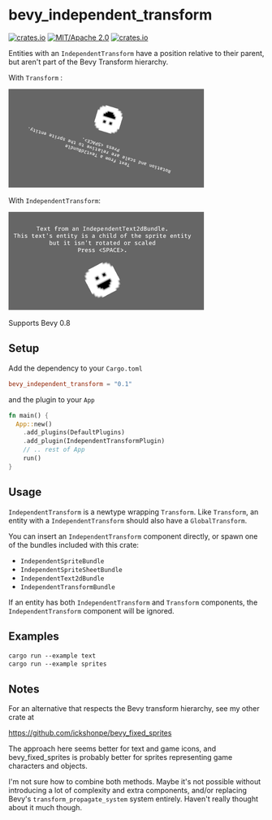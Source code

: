 # bevy_independent_transform

[![crates.io](https://img.shields.io/crates/v/bevy_independent_transform)](https://crates.io/crates/bevy_independent_transform)
[![MIT/Apache 2.0](https://img.shields.io/badge/license-MIT%2FApache-blue.svg)](https://github.com/ickshonpe/bevy_independent_transform)
[![crates.io](https://img.shields.io/crates/d/bevy_independent_transform)](https://crates.io/crates/bevy_independent_transform)

Entities with an `IndependentTransform` have a position relative to their parent, but aren't part of the Bevy Transform hierarchy.

With `Transform` :

![image](/assets/dependent.png)

With `IndependentTransform`:

![image](/assets/independent_text.png)

Supports Bevy 0.8

## Setup
Add the dependency to your `Cargo.toml`

```toml
bevy_independent_transform = "0.1"
```

and the plugin to your `App`

```rust
fn main() {
  App::new()
    .add_plugins(DefaultPlugins)
    .add_plugin(IndependentTransformPlugin)
    // .. rest of App
    run()
}
```

## Usage
`IndependentTransform` is a newtype wrapping `Transform`.
Like `Transform`, an entity with a `IndependentTransform` should also have a `GlobalTransform`.

You can insert an `IndependentTransform` component directly, or spawn one of the bundles included with this crate:
* ```IndependentSpriteBundle```
* ```IndependentSpriteSheetBundle```
* ```IndependentText2dBundle```
* ```IndependentTransformBundle```

If an entity has both `IndependentTransform` and `Transform` components, the `IndependentTransform` component will be ignored.

## Examples
```
cargo run --example text
cargo run --example sprites
```

## Notes

For an alternative that respects the Bevy transform hierarchy, see my other crate at

https://github.com/ickshonpe/bevy_fixed_sprites

The approach here seems better for text and game icons, and bevy_fixed_sprites is probably better for sprites representing 
game characters and objects.

I'm not sure how to combine both methods. Maybe it's not possible without introducing a lot of complexity and extra components, and/or replacing Bevy's `transform_propagate_system` system
entirely. Haven't really thought about it much though.

